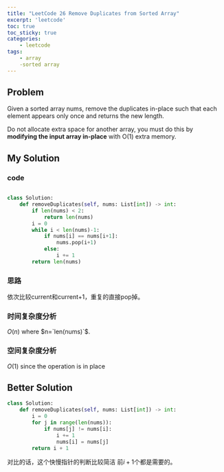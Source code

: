 ```yaml
---
title: "LeetCode 26 Remove Duplicates from Sorted Array"
excerpt: 'leetcode'
toc: true
toc_sticky: true
categories: 
    - leetcode
tags:
    - array
    -sorted array
---
```


## Problem
Given a sorted array nums, remove the duplicates in-place such that each element appears only once and returns the new length.

Do not allocate extra space for another array, you must do this by __modifying the input array in-place__ with O(1) extra memory.


## My Solution

### code
```python

class Solution:
    def removeDuplicates(self, nums: List[int]) -> int:
        if len(nums) < 2:
            return len(nums)
        i = 0
        while i < len(nums)-1:
            if nums[i] == nums[i+1]:
                nums.pop(i+1)
            else:
                i += 1
        return len(nums)
```

### 思路
依次比较current和current+1，重复的直接pop掉。

### 时间复杂度分析
$O(n)$ where $n=`len(nums)`$.

### 空间复杂度分析
$O(1)$ since the operation is in place

## Better Solution
```python
class Solution:
    def removeDuplicates(self, nums: List[int]) -> int:
        i = 0
        for j in range(len(nums)):
            if nums[j] != nums[i]:
                i += 1
                nums[i] = nums[j]
        return i + 1
```
对比的话，这个快慢指针的判断比较简洁 前$i+1$个都是需要的。
